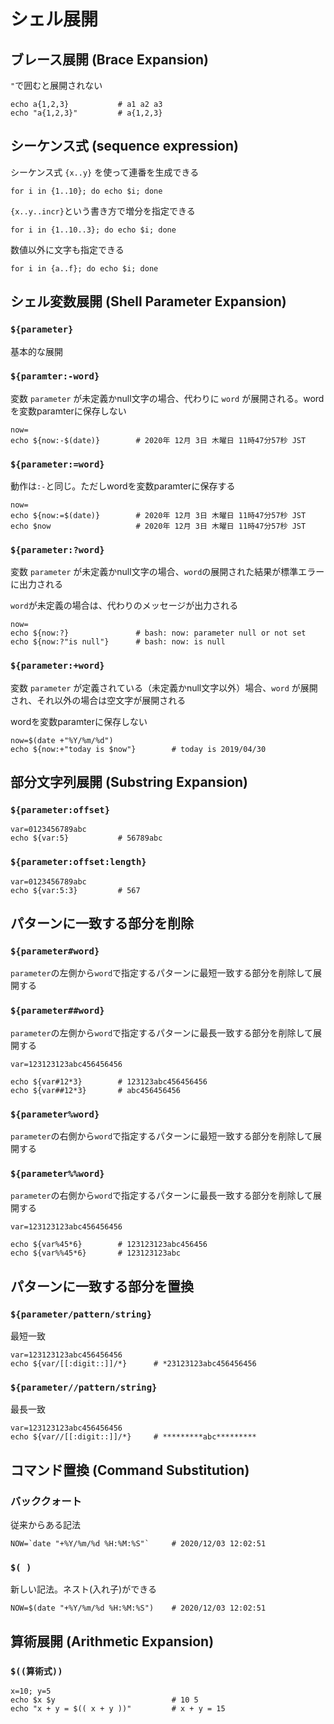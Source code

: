# シェル展開

## ブレース展開 (Brace Expansion)

`"`で囲むと展開されない

```shell
echo a{1,2,3}			# a1 a2 a3
echo "a{1,2,3}"			# a{1,2,3}
```

## シーケンス式 (sequence expression)

シーケンス式 `{x..y}` を使って連番を生成できる

```shell
for i in {1..10}; do echo $i; done
```

`{x..y..incr}`という書き方で増分を指定できる

```shell
for i in {1..10..3}; do echo $i; done
```

数値以外に文字も指定できる

```shell
for i in {a..f}; do echo $i; done
```

## シェル変数展開 (Shell Parameter Expansion)

### `${parameter}`

基本的な展開

### `${paramter:-word}`

変数 `parameter` が未定義かnull文字の場合、代わりに `word` が展開される。wordを変数paramterに保存しない

```shell
now=
echo ${now:-$(date)}		# 2020年 12月 3日 木曜日 11時47分57秒 JST
```

### `${parameter:=word}`

動作は`:-`と同じ。ただしwordを変数paramterに保存する

```shell
now=
echo ${now:=$(date)}		# 2020年 12月 3日 木曜日 11時47分57秒 JST
echo $now					# 2020年 12月 3日 木曜日 11時47分57秒 JST
```

### `${parameter:?word}`

変数 `parameter` が未定義かnull文字の場合、`word`の展開された結果が標準エラーに出力される

`word`が未定義の場合は、代わりのメッセージが出力される

```shell
now=
echo ${now:?}				# bash: now: parameter null or not set
echo ${now:?"is null"}		# bash: now: is null
```

### `${parameter:+word}`

変数 `parameter` が定義されている（未定義かnull文字以外）場合、`word` が展開され、それ以外の場合は空文字が展開される

wordを変数paramterに保存しない

```shell
now=$(date +"%Y/%m/%d")
echo ${now:+"today is $now"}		# today is 2019/04/30
```

## 部分文字列展開 (Substring Expansion)

### `${parameter:offset}`

```shell
var=0123456789abc
echo ${var:5}			# 56789abc
```

### `${parameter:offset:length}`

```shell
var=0123456789abc
echo ${var:5:3}			# 567
```

## パターンに一致する部分を削除

### `${parameter#word}`

`parameter`の左側から`word`で指定するパターンに最短一致する部分を削除して展開する

### `${parameter##word}`

`parameter`の左側から`word`で指定するパターンに最長一致する部分を削除して展開する

```shell
var=123123123abc456456456

echo ${var#12*3}		# 123123abc456456456
echo ${var##12*3}		# abc456456456
```

### `${parameter%word}`

`parameter`の右側から`word`で指定するパターンに最短一致する部分を削除して展開する

### `${parameter%%word}`

`parameter`の右側から`word`で指定するパターンに最長一致する部分を削除して展開する

```shell
var=123123123abc456456456

echo ${var%45*6}		# 123123123abc456456
echo ${var%%45*6}		# 123123123abc
```

## パターンに一致する部分を置換

### `${parameter/pattern/string}`

最短一致

```shell
var=123123123abc456456456
echo ${var/[[:digit::]]/*}		# *23123123abc456456456
```

### `${parameter//pattern/string}`

最長一致

```shell
var=123123123abc456456456
echo ${var//[[:digit::]]/*}		# *********abc*********
```

## コマンド置換 (Command Substitution)

### バッククォート

従来からある記法

```shell
NOW=`date "+%Y/%m/%d %H:%M:%S"`		# 2020/12/03 12:02:51
```

### `$( )`

新しい記法。ネスト(入れ子)ができる

```shell
NOW=$(date "+%Y/%m/%d %H:%M:%S")	# 2020/12/03 12:02:51
```

## 算術展開 (Arithmetic Expansion)

### `$((算術式))`

```shell
x=10; y=5
echo $x $y							# 10 5
echo "x + y = $(( x + y ))"			# x + y = 15
```


